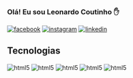 ### Olá! Eu sou Leonardo Coutinho ✋

[![facebook](https://img.shields.io/badge/Facebook-1877F2?style=for-the-badge&logo=facebook&logoColor=white)](https://www.facebook.com/leonardo.maier1)
[![instagram](https://img.shields.io/badge/Instagram-E4405F?style=for-the-badge&logo=instagram&logoColor=white)](https://www.instagram.com/leonardomaierc/)
[![linkedin](https://img.shields.io/badge/LinkedIn-0077B5?style=for-the-badge&logo=linkedin&logoColor=whit)](https://www.linkedin.com/in/leonardo-coutinho-30a60120a/)

## Tecnologias

<div style="display: inline_block">
    <img alt="html5" src="https://img.shields.io/badge/HTML5-E34F26?style=for-the-badge&logo=html5&logoColor=white" align="center">
    <img alt="html5" src="https://img.shields.io/badge/CSS3-1572B6?style=for-the-badge&logo=css3&logoColor=white" align="center">
    <img alt="html5" src="https://img.shields.io/badge/JavaScript-F7DF1E?style=for-the-badge&logo=javascript&logoColor=black" align="center">
    <img alt="html5" src="https://img.shields.io/badge/PHP-777BB4?style=for-the-badge&logo=php&logoColor=white" align="center">    
    <img alt="html5" src="https://img.shields.io/badge/Laravel-FF2D20?style=for-the-badge&logo=laravel&logoColor=white" align="center">
</div>
